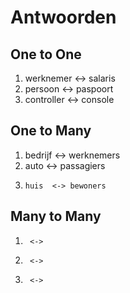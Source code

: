 # Antwoorden

## One to One
1.    werknemer   <-> salaris
2.   persoon  <-> paspoort
3.    controller  <-> console

## One to Many
1.    bedrijf   <-> werknemers
2.   auto   <-> passagiers
3.     huis  <-> bewoners
   
## Many to Many
1.      <->
2.      <->
3.      <->